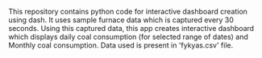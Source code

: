 This repository contains python code for interactive dashboard creation using dash. It uses sample furnace data which is captured every 30 seconds. Using this captured data, this app creates interactive dashboard which displays daily coal consumption (for selected range of dates) and Monthly coal consumption. Data used is present in 'fykyas.csv' file.